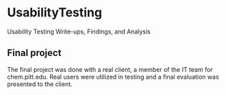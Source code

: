 # UsabilityTesting
Usability Testing Write-ups, Findings, and Analysis

## Final project
The final project was done with a real client, a member of the IT team for chem.pitt.edu. Real users were utilized in testing and a final evaluation was presented to the client. 
